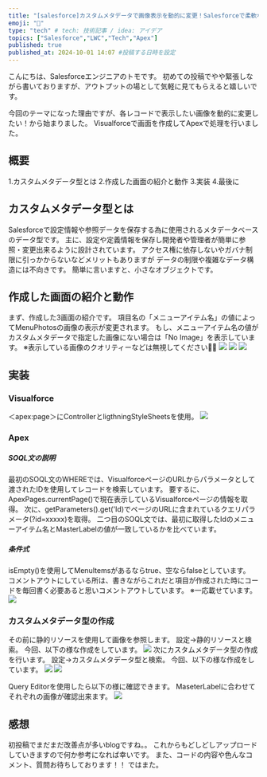 ```yaml
---
title: "[salesforce]カスタムメタデータで画像表示を動的に変更！Salesforceで柔軟な画像管理を実現"
emoji: "🐥"
type: "tech" # tech: 技術記事 / idea: アイデア
topics: ["Salesforce","LWC","Tech","Apex"]
published: true
published_at: 2024-10-01 14:07 #投稿する日時を設定
---
```

こんにちは、Salesforceエンジニアのトモです。
初めての投稿でやや緊張しながら書いておりますが、アウトプットの場として気軽に見てもらえると嬉しいです。

今回のテーマになった理由ですが、各レコードで表示したい画像を動的に変更したい！から始まりました。
Visualforceで画面を作成してApexで処理を行いました。
## 概要
1.カスタムメタデータ型とは
2.作成した画面の紹介と動作
3.実装
4.最後に

## カスタムメタデータ型とは
Salesforceで設定情報や参照データを保存する為に使用されるメタデータベースのデータ型です。
主に、設定や定義情報を保存し開発者や管理者が簡単に参照・変更出来るように設計されています。
アクセス権に依存しないやガバナ制限に引っかからないなどメリットもありますが
データの制限や複雑なデータ構造には不向きです。
簡単に言いますと、小さなオブジェクトです。

## 作成した画面の紹介と動作
まず、作成した3画面の紹介です。
項目名の「メニューアイテム名」の値によってMenuPhotosの画像の表示が変更されます。
もし、メニューアイテム名の値がカスタムメタデータで指定した画像にない場合は「No Image」を表示しています。
※表示している画像のクオリティーなどは無視してください🙇🙇
![](/images/zenn1.png)
![](/images/zenn2.png)
![](/images/zenn3.png)

## 実装
### Visualforce
＜apex:page＞にControllerとligthningStyleSheetsを使用。
![](/images/Pcode1.png)

### Apex
##### SOQL文の説明
最初のSOQL文のWHEREでは、VisualforceページのURLからパラメータとして渡されたIDを使用してレコードを検索しています。
要するに、ApexPages.currentPage()で現在表示しているVisualforceページの情報を取得。
次に、getParameters().get('Id)でページのURLに含まれているクエリパラメータ(?id=xxxxx)を取得。
二つ目のSOQL文では、最初に取得したIdのメニューアイテム名とMasterLabelの値が一致しているかを比べています。

##### 条件式
isEmpty()を使用してMenuItemsがあるならtrue、空ならfalseとしています。
コメントアウトにしている所は、書きながらこれだと項目が作成された時にコードを毎回書く必要あると思いコメントアウトしています。
※一応載せています。
![](/images/Pcode2.png)

### カスタムメタデータ型の作成
その前に静的リソースを使用して画像を参照します。
設定→静的リソースと検索。
今回、以下の様な作成をしています。
![](/images/zenn6.png)
次にカスタムメタデータ型の作成を行います。
設定→カスタムメタデータ型と検索。
今回、以下の様な作成をしています。
![](/images/zenn4.png)
![](/images/zenn5.png)

Query Editorを使用したら以下の様に確認できます。
MaseterLabelに合わせてそれぞれの画像が確認出来ます。
![](/images/zenn7.png)

## 感想
初投稿でまだまだ改善点が多いblogですね。。
これからもどしどしアップロードしていきますので何か参考になれば幸いです。
また、コードの内容や色んなコメント、質問お待ちしております！！
ではまた。
